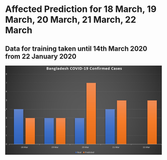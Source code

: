 # Affected Prediction for 18 March, 19 March, 20 March, 21 March, 22 March
## Data for training taken until 14th March 2020 from 22 January 2020
<img src="corona_confirmed.jpg" alt="hi"/>

